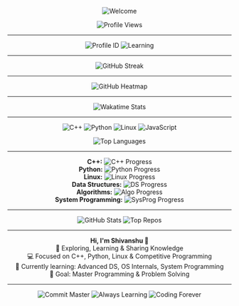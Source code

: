 <!-- ==================== Banner ==================== -->
<p align="center">
  <img src="https://img.shields.io/badge/Welcome-🌟-brightgreen?style=for-the-badge&logo=github&logoColor=white" alt="Welcome"/>
</p>

<p align="center">
  <img src="https://komarev.com/ghpvc/?username=Shivanshu-Singh-2203&color=brightgreen" alt="Profile Views"/>
</p>

---

<!-- ==================== Profile Info ==================== -->
<p align="center">
  <img src="https://img.shields.io/badge/Profile-ID-Shivanshu--Singh--2203-blue?style=for-the-badge&logo=github" alt="Profile ID"/>
  <img src="https://img.shields.io/badge/Status-Learning💡-orange?style=for-the-badge" alt="Learning"/>
</p>

---

<!-- ==================== GitHub Streak ==================== -->
<p align="center">
  <img src="https://github-readme-streak-stats.herokuapp.com/?user=Shivanshu-Singh-2203&theme=dark&hide_border=true" alt="GitHub Streak"/>
</p>

---

<!-- ==================== GitHub Contributions Heatmap ==================== -->
<p align="center">
  <img src="https://activity-graph.herokuapp.com/graph?username=Shivanshu-Singh-2203&theme=react-dark&area=true&hide_border=true" alt="GitHub Heatmap"/>
</p>

---

<!-- ==================== Wakatime Stats ==================== -->
<p align="center">
  <img src="https://github-readme-stats.vercel.app/api/wakatime?username=Shivanshu-Singh-2203&theme=radical&layout=compact&hide_border=true" alt="Wakatime Stats"/>
</p>

---

<!-- ==================== Top Languages ==================== -->
<p align="center">
  <img src="https://img.shields.io/badge/C++-00599C?style=for-the-badge&logo=c%2B%2B&logoColor=white" alt="C++"/>
  <img src="https://img.shields.io/badge/Python-3776AB?style=for-the-badge&logo=python&logoColor=white" alt="Python"/>
  <img src="https://img.shields.io/badge/Linux-FCC624?style=for-the-badge&logo=linux&logoColor=black" alt="Linux"/>
  <img src="https://img.shields.io/badge/JavaScript-F7DF1E?style=for-the-badge&logo=javascript&logoColor=black" alt="JavaScript"/>
</p>

<p align="center">
  <img src="https://github-readme-stats.vercel.app/api/top-langs/?username=Shivanshu-Singh-2203&layout=compact&theme=react&hide_border=true" alt="Top Languages"/>
</p>

---

<!-- ==================== Learning Progress Bars ==================== -->
<p align="center">
  <b>C++:</b> <img src="https://progress-bar.dev/95/?color=00599C" alt="C++ Progress"/><br>
  <b>Python:</b> <img src="https://progress-bar.dev/85/?color=3776AB" alt="Python Progress"/><br>
  <b>Linux:</b> <img src="https://progress-bar.dev/75/?color=FCC624" alt="Linux Progress"/><br>
  <b>Data Structures:</b> <img src="https://progress-bar.dev/70/?color=FF5733" alt="DS Progress"/><br>
  <b>Algorithms:</b> <img src="https://progress-bar.dev/65/?color=FF4500" alt="Algo Progress"/><br>
  <b>System Programming:</b> <img src="https://progress-bar.dev/50/?color=8A2BE2" alt="SysProg Progress"/>
</p>

---

<!-- ==================== Fun GitHub Stats ==================== -->
<p align="center">
  <img src="https://github-readme-stats.vercel.app/api?username=Shivanshu-Singh-2203&show_icons=true&theme=radical&count_private=true&hide_border=true" alt="GitHub Stats"/>
  <img src="https://github-readme-stats.vercel.app/api/top-repos/?username=Shivanshu-Singh-2203&layout=compact&theme=radical&hide_border=true" alt="Top Repos"/>
</p>

---

<!-- ==================== About Me ==================== -->
<p align="center">
  <strong>Hi, I'm Shivanshu 👋</strong><br>
  🔭 Exploring, Learning & Sharing Knowledge <br>
  💻 Focused on C++, Python, Linux & Competitive Programming <br>
  🌱 Currently learning: Advanced DS, OS Internals, System Programming <br>
  🎯 Goal: Master Programming & Problem Solving <br>
</p>

---

<!-- ==================== Footer / Fun Badges ==================== -->
<p align="center">
  <img src="https://img.shields.io/badge/Commit-Master-ff69b4?style=for-the-badge" alt="Commit Master"/>
  <img src="https://img.shields.io/badge/Always-Learning-00CED1?style=for-the-badge" alt="Always Learning"/>
  <img src="https://img.shields.io/badge/Coding-Forever-FFA500?style=for-the-badge" alt="Coding Forever"/>
</p>

